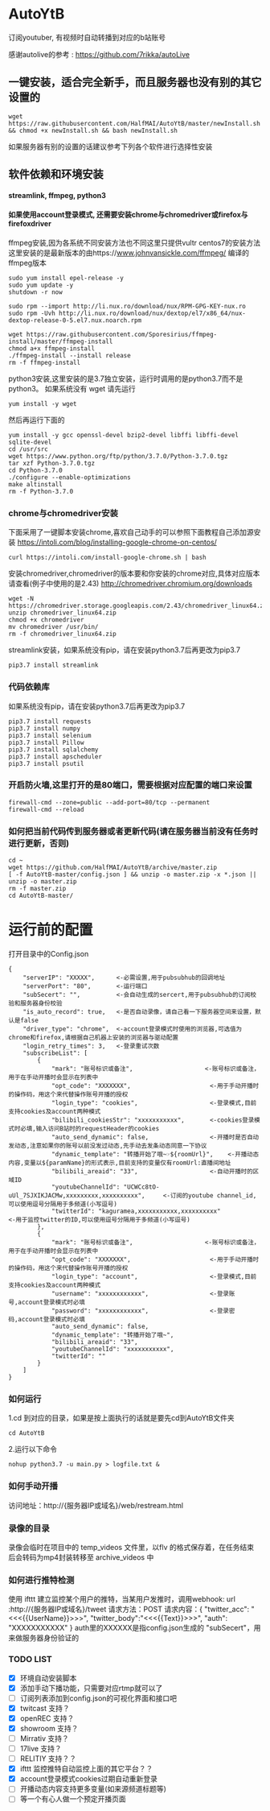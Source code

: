# AutoYtB
订阅youtuber, 有视频时自动转播到对应的b站账号

感谢autolive的参考 : https://github.com/7rikka/autoLive

## 一键安装，适合完全新手，而且服务器也没有别的其它设置的
```
wget https://raw.githubusercontent.com/HalfMAI/AutoYtB/master/newInstall.sh && chmod +x newInstall.sh && bash newInstall.sh
```
如果服务器有别的设置的话建议参考下列各个软件进行选择性安装

## 软件依赖和环境安装
#### streamlink, ffmpeg, python3
#### 如果使用account登录模式, 还需要安装chrome与chromedriver或firefox与firefoxdriver

ffmpeg安装,因为各系统不同安装方法也不同这里只提供vultr centos7的安装方法
这里安装的是最新版本的由https://www.johnvansickle.com/ffmpeg/ 编译的ffmpeg版本
```
sudo yum install epel-release -y
sudo yum update -y
shutdown -r now

sudo rpm --import http://li.nux.ro/download/nux/RPM-GPG-KEY-nux.ro
sudo rpm -Uvh http://li.nux.ro/download/nux/dextop/el7/x86_64/nux-dextop-release-0-5.el7.nux.noarch.rpm

wget https://raw.githubusercontent.com/Sporesirius/ffmpeg-install/master/ffmpeg-install
chmod a+x ffmpeg-install
./ffmpeg-install --install release
rm -f ffmpeg-install
```

python3安装,这里安装的是3.7独立安装，运行时调用的是python3.7而不是python3。
如果系统没有 wget 请先运行
```
yum install -y wget
```
然后再运行下面的
```
yum install -y gcc openssl-devel bzip2-devel libffi libffi-devel sqlite-devel
cd /usr/src
wget https://www.python.org/ftp/python/3.7.0/Python-3.7.0.tgz
tar xzf Python-3.7.0.tgz
cd Python-3.7.0
./configure --enable-optimizations
make altinstall
rm -f Python-3.7.0
```


### chrome与chromedriver安装
下面采用了一键脚本安装chrome,喜欢自己动手的可以参照下面教程自己添加源安装
https://intoli.com/blog/installing-google-chrome-on-centos/
```
curl https://intoli.com/install-google-chrome.sh | bash
```
安装chromedriver,chromedriver的版本要和你安装的chrome对应,具体对应版本请查看(例子中使用的是2.43)
http://chromedriver.chromium.org/downloads
```
wget -N https://chromedriver.storage.googleapis.com/2.43/chromedriver_linux64.zip
unzip chromedriver_linux64.zip
chmod +x chromedriver
mv chromedriver /usr/bin/
rm -f chromedriver_linux64.zip
```


streamlink安装，如果系统没有pip，请在安装python3.7后再更改为pip3.7
```
pip3.7 install streamlink
```

### 代码依赖库
如果系统没有pip，请在安装python3.7后再更改为pip3.7
```
pip3.7 install requests
pip3.7 install numpy
pip3.7 install selenium
pip3.7 install Pillow
pip3.7 install sqlalchemy
pip3.7 install apscheduler
pip3.7 install psutil
```


### 开启防火墙,这里打开的是80端口，需要根据对应配置的端口来设置
```
firewall-cmd --zone=public --add-port=80/tcp --permanent
firewall-cmd --reload
```

### 如何把当前代码传到服务器或者更新代码(请在服务器当前没有任务时进行更新，否则)
```
cd ~
wget https://github.com/HalfMAI/AutoYtB/archive/master.zip
[ -f AutoYtB-master/config.json ] && unzip -o master.zip -x *.json || unzip -o master.zip
rm -f master.zip
cd AutoYtB-master/
```

# 运行前的配置
打开目录中的Config.json
```
{
    "serverIP": "XXXXX",      <-必需设置,用于pubsubhub的回调地址
    "serverPort": "80",       <-运行端口
    "subSecert": "",          <-会自动生成的sercert,用于pubsubhub的订阅校验和服务器身份校验  
    "is_auto_record": true,   <-是否自动录像，请自己看一下服务器空间来设置，默认是false
    "driver_type": "chrome",  <-account登录模式时使用的浏览器,可选值为chrome和firefox,请根据自己机器上安装的浏览器与驱动配置
    "login_retry_times": 3,   <-登录重试次数
    "subscribeList": [
        {
            "mark": "账号标识或备注",                    <-账号标识或备注，用于在手动开播时会显示在列表中
            "opt_code": "XXXXXXX",                      <-用于手动开播时的操作码，用这个来代替操作账号开播的授权
            "login_type": "cookies",                    <-登录模式,目前支持cookies及account两种模式
            "bilibili_cookiesStr": "xxxxxxxxxxx",       <-cookies登录模式时必填,输入访问B站时的requestHeader的cookies
            "auto_send_dynamic": false,                 <-开播时是否自动发动态,注意如果你的账号以前没发过动态,先手动去发条动态同意一下协议
            "dynamic_template": "转播开始了哦~☞${roomUrl}",    <-开播动态内容,变量以${paramName}的形式表示,目前支持的变量仅有roomUrl:直播间地址
            "bilibili_areaid": "33",                    <-自动开播时的区域ID
            "youtubeChannelId": "UCWCc8tO-uUl_7SJXIKJACMw,xxxxxxxxx,xxxxxxxxxx",     <-订阅的youtube channel_id,可以使用逗号分隔用于多频道(小写逗号)
            "twitterId": "kaguramea,xxxxxxxxxxx,xxxxxxxxxx"                    <-用于监控twitter的ID,可以使用逗号分隔用于多频道(小写逗号)
        },
        {
            "mark": "账号标识或备注",                    <-账号标识或备注，用于在手动开播时会显示在列表中
            "opt_code": "XXXXXXX",                      <-用于手动开播时的操作码，用这个来代替操作账号开播的授权
            "login_type": "account",                    <-登录模式,目前支持cookies及account两种模式
            "username": "xxxxxxxxxxxx",                 <-登录账号,account登录模式时必填
            "password": "xxxxxxxxxxxx",                 <-登录密码,account登录模式时必填
            "auto_send_dynamic": false,
            "dynamic_template": "转播开始了哦~",
            "bilibili_areaid": "33",
            "youtubeChannelId": "xxxxxxxxxxx",
            "twitterId": ""
        }
    ]
}
```
### 如何运行
1.cd 到对应的目录，如果是按上面执行的话就是要先cd到AutoYtB文件夹
```
cd AutoYtB
```
2.运行以下命令
```
nohup python3.7 -u main.py > logfile.txt &
```

### 如何手动开播
访问地址：http://{服务器IP或域名}/web/restream.html

### 录像的目录
录像会临时在项目中的 temp_videos 文件里，以flv 的格式保存着，在任务结束 后会转码为mp4封装转移至 archive_videos 中

### 如何进行推特检测
使用 ifttt 建立监控某个用户的推特，当某用户发推时，调用webhook:
url :http://{服务器IP或域名}/tweet
请求方法：POST
请求内容：{ "twitter_acc": "<<<{{UserName}}>>>", "twitter_body":"<<<{{Text}}>>>", "auth": "XXXXXXXXXXX" }
auth里的XXXXXX是指config.json生成的 "subSecert"，用来做服务器身份验证的    

### TODO LIST
- [X] 环境自动安装脚本
- [X] 添加手动下播功能，只需要对应rtmp就可以了
- [ ] 订阅列表添加到config.json的可视化界面和接口吧
- [X] twitcast 支持？
- [X] openREC 支持？
- [X] showroom 支持？
- [ ] Mirrativ 支持？
- [ ] 17live 支持？
- [ ] RELITIY 支持？？
- [X] ifttt 监控推特自动监控上面的其它平台？？
- [X] account登录模式cookies过期自动重新登录
- [ ] 开播动态内容支持更多变量(如来源频道标题等)
- [ ] 等一个有心人做一个预定开播页面
